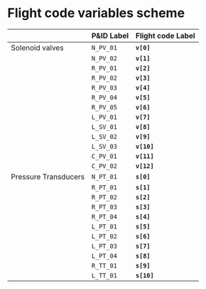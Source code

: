 # Flight code variables scheme



|                |P&ID Label                         |Flight code Label                        |
|----------------|-------------------------------|-----------------------------|
|Solenoid valves|`N_PV_01`            |**`v[0]`**         |
|        |`N_PV_02`              |**`v[1]`**            |
|         |`R_PV_01`    |**`v[2]`**   |
|     |`R_PV_02`            |**`v[3]`**         |
|        |`R_PV_03`              |**`v[4]`**            |
|         |`R_PV_04`    |**`v[5]`**   |
|           |`R_PV_05`            |**`v[6]`**         |
|        |`L_PV_01`              |**`v[7]`**            |
|         |`L_SV_01`    |**`v[8]`**   |
|        |`L_SV_02`              |**`v[9]`**            |
|         |`L_SV_03`    |**`v[10]`**   |
|        |`C_PV_01`              |**`v[11]`**            |
|         |`C_PV_02`    |**`v[12]`**   |
|Pressure Transducers|`N_PT_01`            |**`s[0]`**         |
|        |`R_PT_01`              |**`s[1]`**            |
|         |`R_PT_02`    |**`s[2]`**   |
|     |`R_PT_03`            |**`s[3]`**         |
|	|`R_PT_04` | **`s[4]`** 	|
|        |`L_PT_01`              |**`s[5]`**            |
|         |`L_PT_02`    |**`s[6]`**   |
|           |`L_PT_03`            |**`s[7]`**         |
|	| `L_PT_04`	| **`s[8]`** 		|
|    |`R_TT_01`              |**`s[9]`**            |
|         |`L_TT_01`    |**`s[10]`**   |



